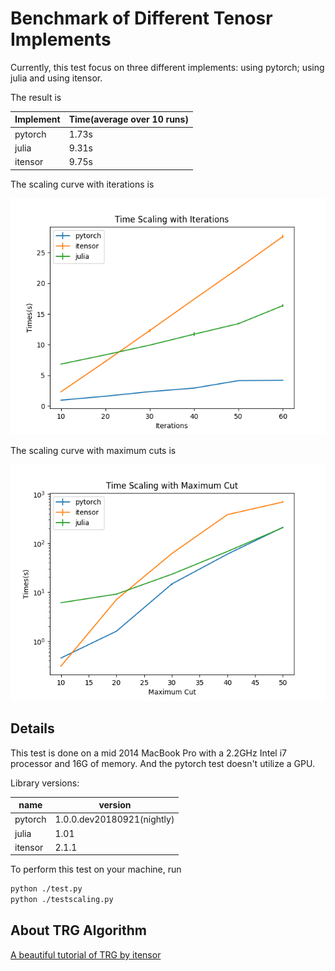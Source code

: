 # Benchmark of Different Tenosr Implements

Currently, this test focus on three different implements: using pytorch; using julia and using itensor.

The result is

| Implement | Time(average over 10 runs) |
| --------- | -------------------------- |
| pytorch   | 1.73s                      |
| julia     | 9.31s                      |
| itensor   | 9.75s                      |

The scaling curve with iterations is

![scaling curve](./etc/iterations.png)

The scaling curve with maximum cuts is

![cut](./etc/maximumcut.png)

## Details

This test is done on a mid 2014 MacBook Pro with a 2.2GHz Intel i7 processor and 16G of memory. And the pytorch test doesn't utilize a GPU. 

Library versions:

| name    | version                    |
| ------- | -------------------------- |
| pytorch | 1.0.0.dev20180921(nightly) |
| julia   | 1.01                       |
| itensor | 2.1.1                      |

To perform this test on your machine, run

```bash
python ./test.py
python ./testscaling.py
```

## About TRG Algorithm

[A beautiful tutorial of TRG by itensor](http://itensor.org/docs.cgi?page=book/trg)